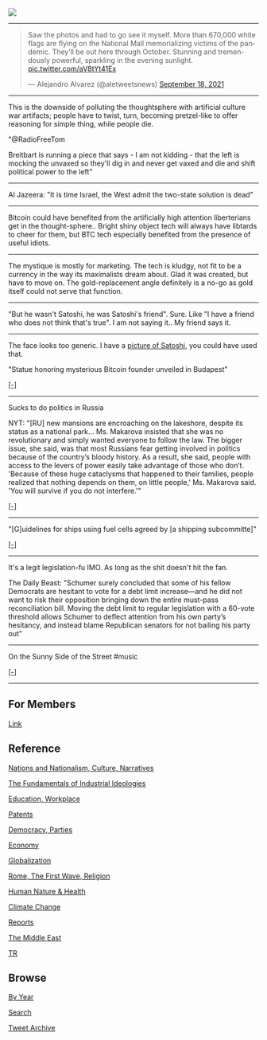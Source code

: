 <img src="https://drive.google.com/uc?export=view&id=1B2wf9R7AMH1d7Vw6e2mucLbIQ5NSjir7"/>

---

<blockquote class="twitter-tweet"><p lang="en" dir="ltr">Saw the photos and had to go see it myself. More than 670,000 white flags are flying on the National Mall memorializing victims of the pandemic. They’ll be out here through October. Stunning and tremendously powerful, sparkling in the evening sunlight. <a href="https://t.co/aV8tYt41Ex">pic.twitter.com/aV8tYt41Ex</a></p>&mdash; Alejandro Alvarez (@aletweetsnews) <a href="https://twitter.com/aletweetsnews/status/1439359038073020418?ref_src=twsrc%5Etfw">September 18, 2021</a></blockquote> <script async src="https://platform.twitter.com/widgets.js" charset="utf-8"></script>

---

This is the downside of polluting the thoughtsphere with artificial
culture war artifacts; people have to twist, turn, becoming
pretzel-like to offer reasoning for simple thing, while people die.

"@RadioFreeTom

Breitbart is running a piece that says - I am not kidding - that the
left is mocking the unvaxed so they'll dig in and never get vaxed and
die and shift political power to the left"

---

Al Jazeera: "It is time Israel, the West admit the two-state solution is dead"

---

Bitcoin could have benefited from the artificially high attention
liberterians get in the thought-sphere.. Bright shiny object tech will
always have libtards to cheer for them, but BTC tech especially
benefited from the presence of useful idiots.

---

The mystique is mostly for marketing. The tech is kludgy, not fit to
be a currency in the way its maximalists dream about. Glad it was
created, but have to move on. The gold-replacement angle definitely is
a no-go as gold itself could not serve that function.

---

"But he wasn't Satoshi, he was Satoshi's friend". Sure. Like "I have a
friend who does not think that's true". I am not saying it.. My friend says it.

---

The face looks too generic. I have a [picture of Satoshi](https://pbs.twimg.com/media/E_szmPgXIAMHAF8?format=jpg&name=small),
you could have used that.

"Statue honoring mysterious Bitcoin founder unveiled in Budapest"

[[-]](https://twitter.com/i/events/1438934163357372421)

---

Sucks to do politics in Russia

NYT: "[RU] new mansions are encroaching on the lakeshore, despite its
status as a national park... Ms. Makarova insisted that she was no
revolutionary and simply wanted everyone to follow the law. The bigger
issue, she said, was that most Russians fear getting involved in
politics because of the country’s bloody history. As a result, she
said, people with access to the levers of power easily take advantage
of those who don’t. 'Because of these huge cataclysms that happened to
their families, people realized that nothing depends on them, on
little people,' Ms. Makarova said. 'You will survive if you do not
interfere.'"

[[-]](https://www.nytimes.com/2021/09/16/world/europe/russia-election-vote-putin.html)

---

"[G]uidelines for ships using fuel cells agreed by [a shipping subcommitte]"

[[-]](http://bit.ly/3AkUtKs)

---

It's a legit legislation-fu IMO. As long as the shit doesn't hit the fan.

The Daily Beast: "Schumer surely concluded that some of his fellow
Democrats are hesitant to vote for a debt limit increase—and he did
not want to risk their opposition bringing down the entire must-pass
reconciliation bill. Moving the debt limit to regular legislation with
a 60-vote threshold allows Schumer to deflect attention from his own
party’s hesitancy, and instead blame Republican senators for not
bailing his party out"

---

On the Sunny Side of the Street \#music

[[-]](https://youtu.be/aeaBMwnWyfQ)

---

## For Members

[Link](https://thirdwave-members.herokuapp.com)

## Reference

[Nations and Nationalism, Culture, Narratives](/2013/02/nations-and-nationalism.md)

[The Fundamentals of Industrial Ideologies](/2011/04/fundamentals-of-industrial-ideologies.md)

[Education, Workplace](2017/09/education-workplace.md)

[Patents](/2018/09/patents.md)

[Democracy, Parties](/2016/11/democracy.md)

[Economy](/2018/05/economy.md)

[Globalization](/2018/09/globalization.md)

[Rome, The First Wave, Religion](/2017/12/rome.md)

[Human Nature & Health](/2020/07/human-nature.md)

[Climate Change](/2018/12/climate.md)

[Reports](/2019/05/reports.md)

[The Middle East](/2019/07/middleeast.md)

[TR](../tr)

## Browse

[By Year](years.md)

[Search](search.html)

[Tweet Archive](/tweets/README.md)


